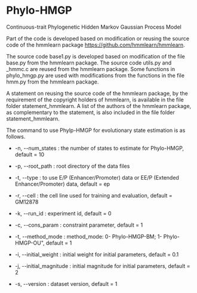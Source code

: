 # Phylo-HMGP
Continuous-trait Phylogenetic Hidden Markov Gaussian Process Model

Part of the code is developed based on modification or reusing the source code of the hmmlearn package https://github.com/hmmlearn/hmmlearn.

The source code base1.py is developed based on modification of the file base.py from the hmmlearn package. The source code utils.py and _hmmc.c are reused from the hmmlearn package. Some functions in phylo_hmgp.py are used with modifications from the functions in the file hmm.py from the hmmlearn package. 

A statement on reusing the source code of the hmmlearn package, by the requirement of the copyright holders of hmmlearn, is available in the file folder statement_hmmlearn. A list of the authors of the hmmlearn package, as complementary to the statement, is also included in the file folder statement_hmmlearn.

The command to use Phylp-HMGP for evolutionary state estimation is as follows. 

- -n, --num_states : the number of states to estimate for Phylo-HMGP, default = 10

- -p, --root_path : root directory of the data files

- -t, --type : to use E/P (Enhancer/Promoter) data or EE/P (Extended Enhancer/Promoter) data, default = ep

- -r, --cell : the cell line used for training and evaluation, default = GM12878

- -k, --run_id : experiment id, default = 0

- -c, --cons_param : constraint parameter, default = 1

- -t, --method_mode : method_mode: 0- Phylo-HMGP-BM; 1- Phylo-HMGP-OU", default = 1

- -i, --initial_weight : initial weight for initial parameters, default = 0.1

- -j, --initial_magnitude : initial magnitude for initial parameters, default = 2

- -s, --version : dataset version, default = 1



